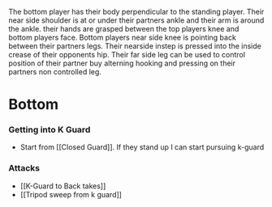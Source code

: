 The bottom player has their body perpendicular to the standing player. Their near side shoulder is at or  under their partners ankle and their arm is around the ankle. their hands are grasped between the top players knee and bottom players face. Bottom players near side knee is pointing back between their partners legs. Their nearside instep is pressed into the inside crease of their opponents hip. Their far side leg can be used to control position of their partner buy alterning hooking and pressing on their partners non controlled leg.

# Bottom

### Getting into K Guard
- Start from [[Closed Guard]]. If they stand up I can start pursuing k-guard

### Attacks
- [[K-Guard to Back takes]]
- [[Tripod sweep from k guard]]